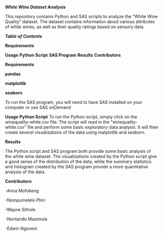 ***White Wine Dataset Analysis***

This repository contains Python and SAS scripts to analyze the "White Wine Quality" dataset. The dataset contains information about various attributes of white wines, as well as their quality ratings based on sensory data.


***Table of Contents***

**Requirements**

**Usage**
**Python Script**
**SAS Program**
**Results**
**Contributors**

**Requirements**

**pandas**

**matplotlib**

**seaborn**


To run the SAS program, you will need to have SAS installed on your computer or use SAS onDemand

**Usage**
**Python Script**
To run the Python script, simply click on the winequality-white.csv file:
The script will read in the "winequality-white.csv" file and perform some basic exploratory data analysis. It will then create several visualizations of the data using matplotlib and seaborn.

**Results**

The Python script and SAS program both provide some basic analysis of the white wine dataset. The visualizations created by the Python script give a good sense of the distribution of the data, while the summary statistics and histogram created by the SAS program provide a more quantitative analysis of the data.

**Contributors**

-Anna Mofokeng

-Nompumelelo Phiri

-Wayne Sithole

-Nontando Masimula

-Edwin Ngoveni
